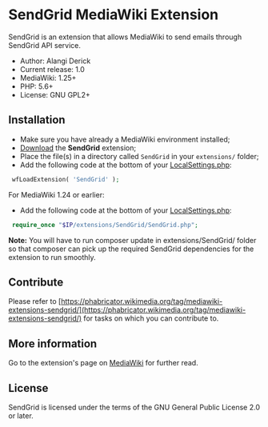 # SendGrid MediaWiki Extension

SendGrid is an extension that allows MediaWiki to send emails through SendGrid API service.
* Author: Alangi Derick
* Current release: 1.0
* MediaWiki: 1.25+
* PHP: 5.6+
* License: GNU GPL2+

## Installation

* Make sure you have already a MediaWiki environment installed;
* [Download](https://www.mediawiki.org/wiki/Special:ExtensionDistributor/SendGrid) the **SendGrid** extension;
* Place the file(s) in a directory called ``SendGrid`` in your ``extensions/`` folder;
* Add the following code at the bottom of your [LocalSettings.php](https://www.mediawiki.org/wiki/Manual:LocalSettings.php):
```php
 wfLoadExtension( 'SendGrid' );
```

For MediaWiki 1.24 or earlier:
* Add the following code at the bottom of your [LocalSettings.php](https://www.mediawiki.org/wiki/Manual:LocalSettings.php):
```php
 require_once "$IP/extensions/SendGrid/SendGrid.php";
```

 **Note:** You will have to run composer update in extensions/SendGrid/ folder so that composer can pick up the required SendGrid dependencies for the extension to run smoothly.

## Contribute

Please refer to [https://phabricator.wikimedia.org/tag/mediawiki-extensions-sendgrid/](https://phabricator.wikimedia.org/tag/mediawiki-extensions-sendgrid/) for tasks on which you can contribute to.

## More information

Go to the extension's page on [MediaWiki](https://www.mediawiki.org/wiki/Extension:SendGrid) for further read.


## License

SendGrid is licensed under the terms of the GNU General Public License 2.0 or later.
